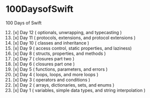 # 100DaysofSwift
100 Days of Swift

12. [x] Day 12 ( optionals, unwrapping, and typecasting )
11. [x] Day 11 ( protocols, extensions, and protocol extensions )
10. [x] Day 10 ( classes and inheritance )
9. [x] Day 9 ( access control, static properties, and laziness)
8. [x] Day 8 ( structs, properties, and methods )
7. [x] Day 7 ( closures part two )
6. [x] Day 6 ( closures part one )
5. [x] Day 5 ( functions, parameters, and errors )
4. [x] Day 4 ( loops, loops, and more loops )
3. [x] Day 3 ( operators and conditions )
2. [x] Day 2 ( arrays, dictionaries, sets, and enums )
1. [x] Day 1 ( variables, simple data types, and string interpolation )
